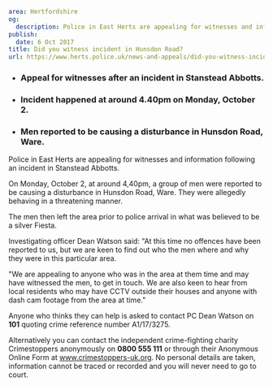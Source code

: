 ```yaml
area: Hertfordshire
og:
  description: Police in East Herts are appealing for witnesses and information following an incident in Stanstead Abbotts.
publish:
  date: 6 Oct 2017
title: Did you witness incident in Hunsdon Road?
url: https://www.herts.police.uk/news-and-appeals/did-you-witness-incident-in-hunsdon-road
```

* ### Appeal for witnesses after an incident in Stanstead Abbotts.

 * ### Incident happened at around 4.40pm on Monday, October 2.

 * ### Men reported to be causing a disturbance in Hunsdon Road, Ware.

Police in East Herts are appealing for witnesses and information following an incident in Stanstead Abbotts.

On Monday, October 2, at around 4,40pm, a group of men were reported to be causing a disturbance in Hunsdon Road, Ware. They were allegedly behaving in a threatening manner.

The men then left the area prior to police arrival in what was believed to be a silver Fiesta.

Investigating officer Dean Watson said: "At this time no offences have been reported to us, but we are keen to find out who the men where and why they were in this particular area.

"We are appealing to anyone who was in the area at them time and may have witnessed the men, to get in touch. We are also keen to hear from local residents who may have CCTV outside their houses and anyone with dash cam footage from the area at time."

Anyone who thinks they can help is asked to contact PC Dean Watson on **101** quoting crime reference number A1/17/3275.

Alternatively you can contact the independent crime-fighting charity Crimestoppers anonymously on **0800 555 111** or through their Anonymous Online Form at www.crimestoppers-uk.org. No personal details are taken, information cannot be traced or recorded and you will never need to go to court.
